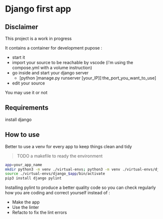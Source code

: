 # Django first app

## Disclaimer

This project is a work in progress

It contains a container for development pupose :

- start it
- import your source to be reachable by vscode (i'm using the compose.yml with a volume instruction)
- go inside and start your django server
  - [python ]manage.py runserver [your_IP][:the_port_you_want_to_use]
- edit your source

You may use it or not

## Requirements

install django

## How to use

Better to use a venv for every app to keep things clean and tidy

> TODO a makefile to ready the environment

```bash
app=your_app_name
mkdir python3 -m venv ./virtual-envs; python3 -m venv ./virtual-envs/django_$app
source ./virtual-envs/django_$app/bin/activate
pip3 install django pylint
```

Installing pylint to produce a better quality code so you can check regularly how you are coding and correct yourself instead of :

- Make the app
- Use the linter
- Refacto to fix the lint errors
